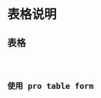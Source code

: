 # 表格说明

## 表格
<code src="./demo/table.jsx" />

## 使用 pro table form
<code src="./demo/table_form.jsx" />